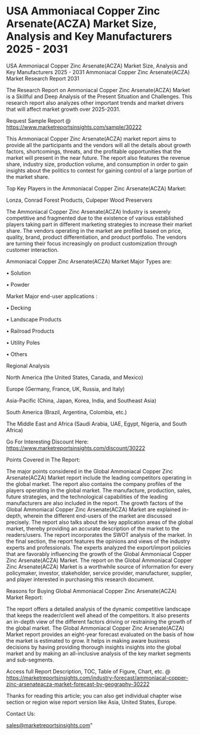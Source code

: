 # USA Ammoniacal Copper Zinc Arsenate(ACZA) Market Size, Analysis and Key Manufacturers 2025 - 2031
USA Ammoniacal Copper Zinc Arsenate(ACZA) Market Size, Analysis and Key Manufacturers 2025 - 2031
Ammoniacal Copper Zinc Arsenate(ACZA) Market Research Report 2031

The Research Report on Ammoniacal Copper Zinc Arsenate(ACZA) Market is a Skillful and Deep Analysis of the Present Situation and Challenges. This research report also analyzes other important trends and market drivers that will affect market growth over 2025-2031.

Request Sample Report @ https://www.marketreportsinsights.com/sample/30222

This Ammoniacal Copper Zinc Arsenate(ACZA) market report aims to provide all the participants and the vendors will all the details about growth factors, shortcomings, threats, and the profitable opportunities that the market will present in the near future. The report also features the revenue share, industry size, production volume, and consumption in order to gain insights about the politics to contest for gaining control of a large portion of the market share.

Top Key Players in the Ammoniacal Copper Zinc Arsenate(ACZA) Market:

Lonza, Conrad Forest Products, Culpeper Wood Preservers

The Ammoniacal Copper Zinc Arsenate(ACZA) Industry is severely competitive and fragmented due to the existence of various established players taking part in different marketing strategies to increase their market share. The vendors operating in the market are profiled based on price, quality, brand, product differentiation, and product portfolio. The vendors are turning their focus increasingly on product customization through customer interaction.

Ammoniacal Copper Zinc Arsenate(ACZA) Market Major Types are:

• Solution

• Powder

Market Major end-user applications :

• Decking

• Landscape Products

• Railroad Products

• Utility Poles

• Others

Regional Analysis

North America (the United States, Canada, and Mexico)

Europe (Germany, France, UK, Russia, and Italy)

Asia-Pacific (China, Japan, Korea, India, and Southeast Asia)

South America (Brazil, Argentina, Colombia, etc.)

The Middle East and Africa (Saudi Arabia, UAE, Egypt, Nigeria, and South Africa)

Go For Interesting Discount Here: https://www.marketreportsinsights.com/discount/30222

Points Covered in The Report:

The major points considered in the Global Ammoniacal Copper Zinc Arsenate(ACZA) Market report include the leading competitors operating in the global market.
The report also contains the company profiles of the players operating in the global market.
The manufacture, production, sales, future strategies, and the technological capabilities of the leading manufacturers are also included in the report.
The growth factors of the Global Ammoniacal Copper Zinc Arsenate(ACZA) Market are explained in-depth, wherein the different end-users of the market are discussed precisely.
The report also talks about the key application areas of the global market, thereby providing an accurate description of the market to the readers/users.
The report incorporates the SWOT analysis of the market. In the final section, the report features the opinions and views of the industry experts and professionals. The experts analyzed the export/import policies that are favorably influencing the growth of the Global Ammoniacal Copper Zinc Arsenate(ACZA) Market.
The report on the Global Ammoniacal Copper Zinc Arsenate(ACZA) Market is a worthwhile source of information for every policymaker, investor, stakeholder, service provider, manufacturer, supplier, and player interested in purchasing this research document.

Reasons for Buying Global Ammoniacal Copper Zinc Arsenate(ACZA) Market Report:

The report offers a detailed analysis of the dynamic competitive landscape that keeps the reader/client well ahead of the competitors.
It also presents an in-depth view of the different factors driving or restraining the growth of the global market.
The Global Ammoniacal Copper Zinc Arsenate(ACZA) Market report provides an eight-year forecast evaluated on the basis of how the market is estimated to grow.
It helps in making aware business decisions by having providing thorough insights insights into the global market and by making an all-inclusive analysis of the key market segments and sub-segments.

Access full Report Description, TOC, Table of Figure, Chart, etc. @ https://marketreportsinsights.com/industry-forecast/ammoniacal-copper-zinc-arsenateacza-market-forecast-by-geography-30222

Thanks for reading this article; you can also get individual chapter wise section or region wise report version like Asia, United States, Europe.

Contact Us:

sales@marketreportsinsights.com"
